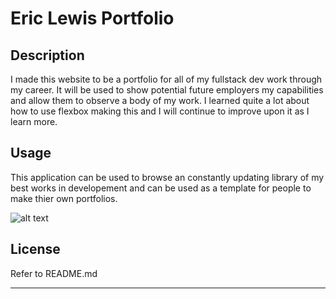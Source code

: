 # Eric Lewis Portfolio

## Description

I made this website to be a portfolio for all of my fullstack dev work through my career. It will be used to show potential future employers my capabilities and allow them to observe a body of my work. I learned quite a lot about how to use flexbox making this and I will continue to improve upon it as I learn more.

## Usage

This application can be used to browse an constantly updating library of my best works in developement and can be used as a template for people to make thier own portfolios.

![alt text](assets/images/screenshot.png)

## License

Refer to README.md

---
